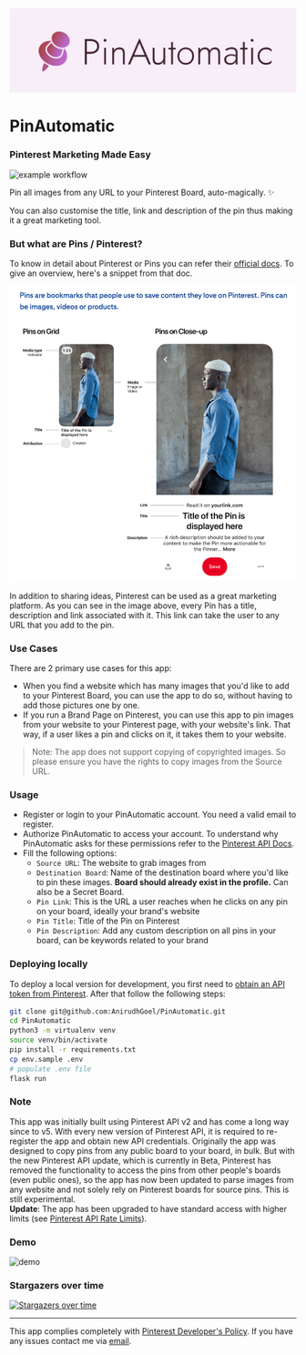 ![PinAutomatic Logo](static/img/pinterest.png)
# PinAutomatic
### Pinterest Marketing Made Easy

![example workflow](https://github.com/AnirudhGoel/PinAutomatic/actions/workflows/codeql-analysis.yml/badge.svg)


Pin all images from any URL to your Pinterest Board, auto-magically. &#10024; 

You can also customise the title, link and description of the pin thus making it a great marketing tool.

### But what are Pins / Pinterest?
To know in detail about Pinterest or Pins you can refer their [official docs](https://help.pinterest.com/en-gb/guide/all-about-pinterest). To give an overview, here's a snippet from that doc.

![pins](static/img/pins.png)

In addition to sharing ideas, Pinterest can be used as a great marketing platform.
As you can see in the image above, every Pin has a title, description and link associated with it. This link can take the user to any URL that you add to the pin.


### Use Cases
There are 2 primary use cases for this app:
  - When you find a website which has many images that you'd like to add to your Pinterest Board, you can use the app to do so, without having to add those pictures one by one.
  - If you run a Brand Page on Pinterest, you can use this app to pin images from your website to your Pinterest page, with your website's link. That way, if a user likes a pin and clicks on it, it takes them to your website.

> Note: The app does not support copying of copyrighted images. So please ensure you have the rights to copy images from the Source URL.

### Usage
  - Register or login to your PinAutomatic account. You need a valid email to register.
  - Authorize PinAutomatic to access your account. To understand why PinAutomatic asks for these permissions refer to the [Pinterest API Docs](https://developers.pinterest.com/docs/api/v5/).
  - Fill the following options:
    - `Source URL`: The website to grab images from
    - `Destination Board`: Name of the destination board where you'd like to pin these images. **Board should already exist in the profile.** Can also be a Secret Board.
    - `Pin Link`: This is the URL a user reaches when he clicks on any pin on your board, ideally your brand's website
    - `Pin Title`: Title of the Pin on Pinterest
    - `Pin Description`: Add any custom description on all pins in your board, can be keywords related to your brand


### Deploying locally
To deploy a local version for development, you first need to [obtain an API token from Pinterest](https://developers.pinterest.com/).
After that follow the following steps:
```bash
git clone git@github.com:AnirudhGoel/PinAutomatic.git
cd PinAutomatic
python3 -m virtualenv venv
source venv/bin/activate
pip install -r requirements.txt
cp env.sample .env
# populate .env file
flask run
```

### Note
This app was initially built using Pinterest API v2 and has come a long way since to v5. With every new version of Pinterest API, it is required to re-register the app and obtain new API credentials. Originally the app was designed to copy pins from any public board to your board, in bulk. But with the new Pinterest API update, which is currently in Beta, Pinterest has removed the functionality to access the pins from other people's boards (even public ones), so the app has now been updated to parse images from any website and not solely rely on Pinterest boards for source pins. This is still experimental. <br> **Update**: The app has been upgraded to have standard access with higher limits (see [Pinterest API Rate Limits](https://developers.pinterest.com/docs/api/v5/#tag/Rate-limits)).


### Demo
![demo](static/img/demo.gif)


### Stargazers over time
[![Stargazers over time](https://starchart.cc/AnirudhGoel/PinAutomatic.svg)](https://starchart.cc/AnirudhGoel/PinAutomatic)


--------------------------
This app complies completely with [Pinterest Developer's Policy](https://developers.pinterest.com/policy/). If you have any issues contact me via [email](http://scr.im/3hmx).